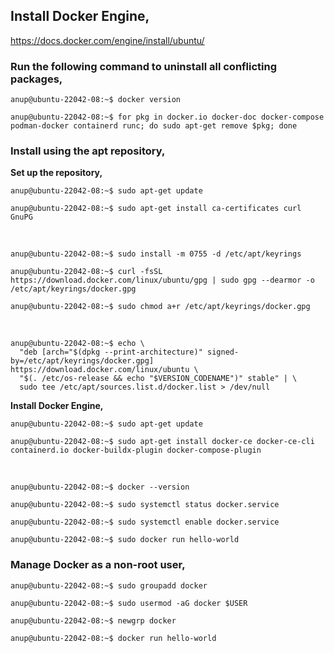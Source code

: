 ## Install Docker Engine,

https://docs.docker.com/engine/install/ubuntu/


### Run the following command to uninstall all conflicting packages,

    anup@ubuntu-22042-08:~$ docker version
    
    anup@ubuntu-22042-08:~$ for pkg in docker.io docker-doc docker-compose podman-docker containerd runc; do sudo apt-get remove $pkg; done

### Install using the apt repository,

**Set up the repository,**

    anup@ubuntu-22042-08:~$ sudo apt-get update
    
    anup@ubuntu-22042-08:~$ sudo apt-get install ca-certificates curl GnuPG

<br>

    anup@ubuntu-22042-08:~$ sudo install -m 0755 -d /etc/apt/keyrings
    
    anup@ubuntu-22042-08:~$ curl -fsSL https://download.docker.com/linux/ubuntu/gpg | sudo gpg --dearmor -o /etc/apt/keyrings/docker.gpg
    
    anup@ubuntu-22042-08:~$ sudo chmod a+r /etc/apt/keyrings/docker.gpg

<br>

    anup@ubuntu-22042-08:~$ echo \
      "deb [arch="$(dpkg --print-architecture)" signed-by=/etc/apt/keyrings/docker.gpg] https://download.docker.com/linux/ubuntu \
      "$(. /etc/os-release && echo "$VERSION_CODENAME")" stable" | \
      sudo tee /etc/apt/sources.list.d/docker.list > /dev/null

**Install Docker Engine,**

    anup@ubuntu-22042-08:~$ sudo apt-get update
    
    anup@ubuntu-22042-08:~$ sudo apt-get install docker-ce docker-ce-cli containerd.io docker-buildx-plugin docker-compose-plugin

<br>

    anup@ubuntu-22042-08:~$ docker --version
    
    anup@ubuntu-22042-08:~$ sudo systemctl status docker.service 
    
    anup@ubuntu-22042-08:~$ sudo systemctl enable docker.service 
    
    anup@ubuntu-22042-08:~$ sudo docker run hello-world


### Manage Docker as a non-root user,

    anup@ubuntu-22042-08:~$ sudo groupadd docker
    
    anup@ubuntu-22042-08:~$ sudo usermod -aG docker $USER
    
    anup@ubuntu-22042-08:~$ newgrp docker
    
    anup@ubuntu-22042-08:~$ docker run hello-world
